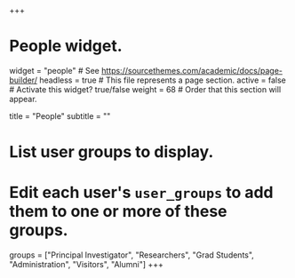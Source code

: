 +++
# People widget.
widget = "people"  # See https://sourcethemes.com/academic/docs/page-builder/
headless = true  # This file represents a page section.
active = false  # Activate this widget? true/false
weight = 68  # Order that this section will appear.

title = "People"
subtitle = ""

# List user groups to display.
#   Edit each user's `user_groups` to add them to one or more of these groups.
groups = ["Principal Investigator",
               "Researchers",
               "Grad Students",
               "Administration",
               "Visitors",
               "Alumni"]
+++
